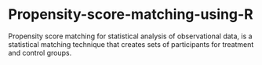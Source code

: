 # Propensity-score-matching-using-R
Propensity score matching for statistical analysis of observational data, is a statistical matching technique that creates sets of participants for treatment and control groups. 
